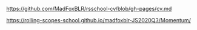 https://github.com/MadFoxBLR/rsschool-cv/blob/gh-pages/cv.md

https://rolling-scopes-school.github.io/madfoxblr-JS2020Q3/Momentum/
